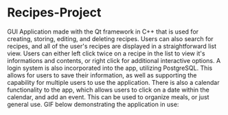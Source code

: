 # Recipes-Project
GUI Application made with the Qt framework in C++ that is used for creating, storing, editing, and deleting recipes. Users can also search for recipes, and all of the user's recipes are displayed in a straightforward list view. Users can either left click twice on a recipe in the list to view it's informations and contents, or right click for additional interactive options. A login system is also incorporated into the app, utilizing PostgreSQL. This allows for users to save their information, as well as supporting the capability for multiple users to use the application. There is also a calendar functionality to the app, which allows users to click on a date within the calendar, and add an event. This can be used to organize meals, or just general use.
GIF below demonstrating the application in use:
